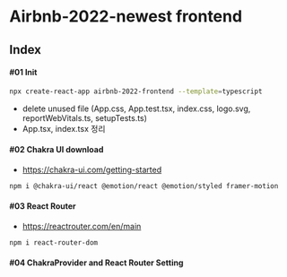 # Airbnb-2022-newest frontend

## Index

#### #01 Init

```bash
npx create-react-app airbnb-2022-frontend --template=typescript

```

- delete unused file (App.css, App.test.tsx, index.css, logo.svg, reportWebVitals.ts, setupTests.ts)
- App.tsx, index.tsx 정리

#### #02 Chakra UI download

- https://chakra-ui.com/getting-started

```bash
npm i @chakra-ui/react @emotion/react @emotion/styled framer-motion
```

#### #03 React Router

- https://reactrouter.com/en/main

```bash
npm i react-router-dom
```

#### #04 ChakraProvider and React Router Setting
